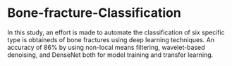 # Bone-fracture-Classification
  In this study, an effort is made to automate the classification of six specific type is obtaineds of bone fractures using deep learning techniques. An accuracy of 86% by using non-local means filtering, wavelet-based denoising, and DenseNet both for model training and transfer learning.  
